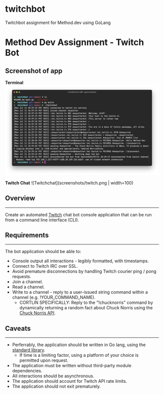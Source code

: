 # twitchbot

Twitchbot assignment for Method.dev using GoLang

# Method Dev Assignment - Twitch Bot

## Screenshot of app

**Terminal**
![Terminal](screenshots/terminal.png)

**Twitch Chat**
![Twitchchat](screenshots/twitch.png | width=100)

## Overview

---

Create an automated [Twitch](https://dev.twitch.tv/docs/irc) chat bot console application that can be run from a command line interface (CLI).

## Requirements

---

The bot application should be able to:

- Console output all interactions - legibly formatted, with timestamps.
- Connect to Twitch IRC over SSL.
- Avoid premature disconnections by handling Twitch courier ping / pong requests.
- Join a channel.
- Read a channel.
- Write to a channel - reply to a user-issued string command within a channel (e.g. !YOUR_COMMAND_NAME).
  - CORTLIN SPECIFICALLY: Reply to the "!chucknorris" command by dynamically returning a random fact about Chuck Norris using the [Chuck Norris API](https://api.chucknorris.io).

## Caveats

---

- Perferrably, the application should be written in Go lang, using the [standard library](https://golang.org/pkg/).
  - If time is a limiting factor, using a platform of your choice is permitted upon request.
- The application must be written without third-party module dependencies.
- All interactions should be asynchronous.
- The application should account for Twitch API rate limits.
- The application should not exit prematurely.
